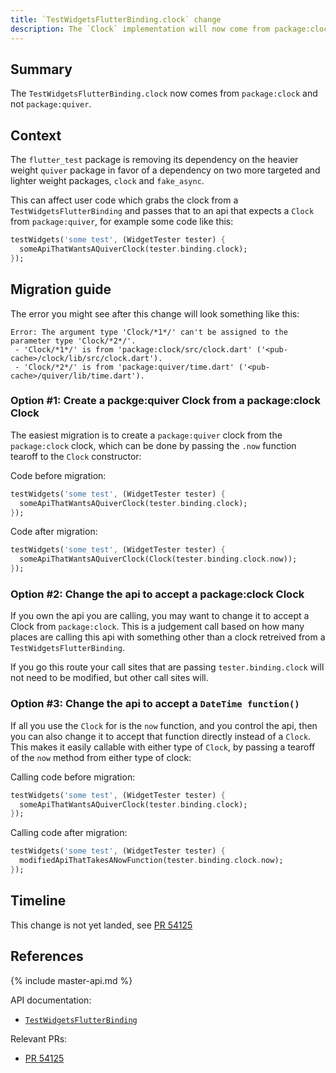 ```yaml
---
title: `TestWidgetsFlutterBinding.clock` change
description: The `Clock` implementation will now come from package:clock.
---
```


## Summary

The `TestWidgetsFlutterBinding.clock` now comes from `package:clock` and
not `package:quiver`.

## Context

The `flutter_test` package is removing its dependency on the heavier weight
`quiver` package in favor of a dependency on two more targeted and lighter
weight packages, `clock` and `fake_async`.

This can affect user code which grabs the clock from a
`TestWidgetsFlutterBinding` and passes that to an api that expects a `Clock`
from `package:quiver`, for example some code like this:

<!-- skip -->
```dart
testWidgets('some test', (WidgetTester tester) {
  someApiThatWantsAQuiverClock(tester.binding.clock);
});
```

## Migration guide

The error you might see after this change will look something like this:

```
Error: The argument type 'Clock/*1*/' can't be assigned to the parameter type 'Clock/*2*/'.
 - 'Clock/*1*/' is from 'package:clock/src/clock.dart' ('<pub-cache>/clock/lib/src/clock.dart').
 - 'Clock/*2*/' is from 'package:quiver/time.dart' ('<pub-cache>/quiver/lib/time.dart').
```

### Option #1: Create a packge:quiver Clock from a package:clock Clock

The easiest migration is to create a `package:quiver` clock from the
`package:clock` clock, which can be done by passing the `.now` function
tearoff to the `Clock` constructor:

Code before migration:

<!-- skip -->
```dart
testWidgets('some test', (WidgetTester tester) {
  someApiThatWantsAQuiverClock(tester.binding.clock);
});
```

Code after migration:

<!-- skip -->
```dart
testWidgets('some test', (WidgetTester tester) {
  someApiThatWantsAQuiverClock(Clock(tester.binding.clock.now));
});
```

### Option #2: Change the api to accept a package:clock Clock

If you own the api you are calling, you may want to change it to accept a Clock
from `package:clock`. This is a judgement call based on how many places are
calling this api with something other than a clock retreived from a
`TestWidgetsFlutterBinding`.

If you go this route your call sites that are passing `tester.binding.clock`
will not need to be modified, but other call sites will.

### Option #3: Change the api to accept a `DateTime function()`

If all you use the `Clock` for is the `now` function, and you control the api,
then you can also change it to accept that function directly instead of a
`Clock`. This makes it easily callable with either type of `Clock`, by passing
a tearoff of the `now` method from either type of clock:

Calling code before migration:

<!-- skip -->
```dart
testWidgets('some test', (WidgetTester tester) {
  someApiThatWantsAQuiverClock(tester.binding.clock);
});
```

Calling code after migration:

<!-- skip -->
```dart
testWidgets('some test', (WidgetTester tester) {
  modifiedApiThatTakesANowFunction(tester.binding.clock.now);
});
```

## Timeline

This change is not yet landed, see [PR 54125][]

## References

{% include master-api.md %}

API documentation:
* [`TestWidgetsFlutterBinding`][]

Relevant PRs:
* [PR 54125][]

[`TestWidgetsFlutterBinding`]: {{site.api}}/flutter/flutter_test/TestWidgetsFlutterBinding-class.html
[PR 54125]: {{site.github}}/flutter/flutter/pull/54125